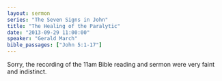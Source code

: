 ```yaml
---
layout: sermon
series: "The Seven Signs in John"
title: "The Healing of the Paralytic"
date: "2013-09-29 11:00:00"
speaker: "Gerald March"
bible_passages: ["John 5:1-17"]
---
```


Sorry, the recording of the 11am Bible reading and sermon were very faint and indistinct.
